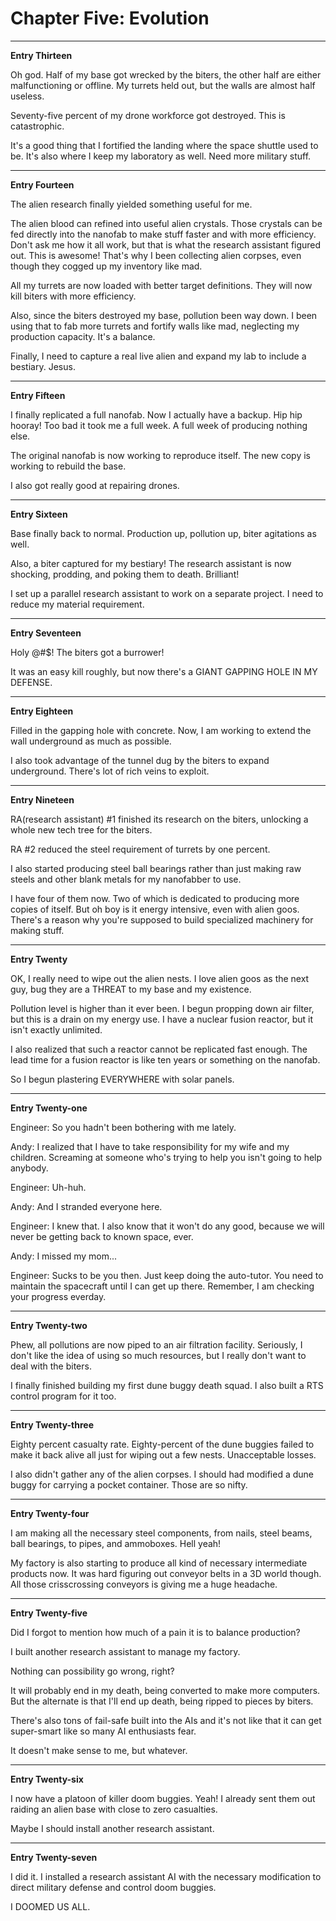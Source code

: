 # Chapter Five: Evolution

***
**Entry Thirteen**

Oh god. Half of my base got wrecked by the biters, the other half are either malfunctioning or offline. My turrets held out, but the walls are almost half useless.

Seventy-five percent of my drone workforce got destroyed. This is catastrophic.

It's a good thing that I fortified the landing where the space shuttle used to be. It's also where I keep my laboratory as well. Need more military stuff.

***
**Entry Fourteen**

The alien research finally yielded something useful for me.

The alien blood can refined into useful alien crystals. Those crystals can be fed directly into the nanofab to make stuff faster and with more efficiency. Don't ask me how it all work, but that is what the research assistant figured out. This is awesome! That's why I been collecting alien corpses, even though they cogged up my inventory like mad.

All my turrets are now loaded with better target definitions. They will now kill biters with more efficiency.

Also, since the biters destroyed my base, pollution been way down. I been using that to fab more turrets and fortify walls like mad, neglecting my production capacity. It's a balance.

Finally, I need to capture a real live alien and expand my lab to include a bestiary. Jesus.

***
**Entry Fifteen**

I finally replicated a full nanofab. Now I actually have a backup. Hip hip hooray! Too bad it took me a full week. A full week of producing nothing else.

The original nanofab is now working to reproduce itself. The new copy is working to rebuild the base.

I also got really good at repairing drones.

***
**Entry Sixteen**

Base finally back to normal. Production up, pollution up, biter agitations as well.

Also, a biter captured for my bestiary! The research assistant is now shocking, prodding, and poking them to death. Brilliant!

I set up a parallel research assistant to work on a separate project. I need to reduce my material requirement.

***
**Entry Seventeen**

Holy @#$! The biters got a burrower!

It was an easy kill roughly, but now there's a GIANT GAPPING HOLE IN MY DEFENSE.

***
**Entry Eighteen**

Filled in the gapping hole with concrete. Now, I am working to extend the wall underground as much as possible.

I also took advantage of the tunnel dug by the biters to expand underground. There's lot of rich veins to exploit.

***
**Entry Nineteen**

RA(research assistant) #1 finished its research on the biters, unlocking a whole new tech tree for the biters.

RA #2 reduced the steel requirement of turrets by one percent.

I also started producing steel ball bearings rather than just making raw steels and other blank metals for my nanofabber to use.

I have four of them now. Two of which is dedicated to producing more copies of itself. But oh boy is it energy intensive, even with alien goos. There's a reason why you're supposed to build specialized machinery for making stuff.

***
**Entry Twenty**

OK, I really need to wipe out the alien nests. I love alien goos as the next guy, bug they are a THREAT to my base and my existence.

Pollution level is higher than it ever been. I begun propping down air filter, but this is a drain on my energy use. I have a nuclear fusion reactor, but it isn't exactly unlimited.

I also realized that such a reactor cannot be replicated fast enough. The lead time for a fusion reactor is like ten years or something on the nanofab.

So I begun plastering EVERYWHERE with solar panels.


***
**Entry Twenty-one**

Engineer: So you hadn't been bothering with me lately.

Andy: I realized that I have to take responsibility for my wife and my children. Screaming at someone who's trying to help you isn't going to help anybody.

Engineer: Uh-huh.

Andy: And I stranded everyone here.

Engineer: I knew that. I also know that it won't do any good, because we will never be getting back to known space, ever.

Andy: I missed my mom...

Engineer: Sucks to be you then. Just keep doing the auto-tutor. You need to maintain the spacecraft until I can get up there. Remember, I am checking your progress everday.

***
**Entry Twenty-two**

Phew, all pollutions are now piped to an air filtration facility. Seriously, I don't like the idea of using so much resources, but I really don't want to deal with the biters.

I finally finished building my first dune buggy death squad. I also built a RTS control program for it too.

***
**Entry Twenty-three**

Eighty percent casualty rate. Eighty-percent of the dune buggies failed to make it back alive all just for wiping out a few nests. Unacceptable losses.

I also didn't gather any of the alien corpses. I should had modified a dune buggy for carrying a pocket container. Those are so nifty.


***
**Entry Twenty-four**

I am making all the necessary steel components, from nails, steel beams, ball bearings, to pipes, and ammoboxes. Hell yeah!

My factory is also starting to produce all kind of necessary intermediate products now. It was hard figuring out conveyor belts in a 3D world though. All those crisscrossing conveyors is giving me a huge headache.

***
**Entry Twenty-five**

Did I forgot to mention how much of a pain it is to balance production?

I built another research assistant to manage my factory.

Nothing can possibility go wrong, right?

It will probably end in my death, being converted to make more computers. But the alternate is that I'll end up death, being ripped to pieces by biters.

There's also tons of fail-safe built into the AIs and it's not like that it can get super-smart like so many AI enthusiasts fear.

It doesn't make sense to me, but whatever.

***
**Entry Twenty-six**

I now have a platoon of killer doom buggies. Yeah! I already sent them out raiding an alien base with close to zero casualties.

Maybe I should install another research assistant.

***
**Entry Twenty-seven**

I did it. I installed a research assistant AI with the necessary modification to direct military defense and control doom buggies.

I DOOMED US ALL.
